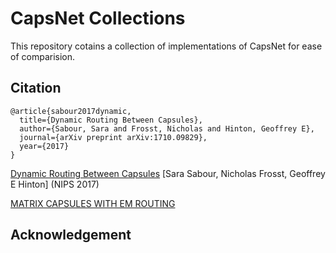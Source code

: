# CapsNet Collections

This repository cotains a collection of implementations of CapsNet for ease of comparision.

## Citation
```
@article{sabour2017dynamic,
  title={Dynamic Routing Between Capsules},
  author={Sabour, Sara and Frosst, Nicholas and Hinton, Geoffrey E},
  journal={arXiv preprint arXiv:1710.09829},
  year={2017}
}
```
[Dynamic Routing Between Capsules](https://arxiv.org/pdf/1710.09829.pdf) [Sara Sabour, Nicholas Frosst, Geoffrey E Hinton] (NIPS 2017)

[MATRIX CAPSULES WITH EM ROUTING](https://openreview.net/pdf?id=HJWLfGWRb)


## Acknowledgement

